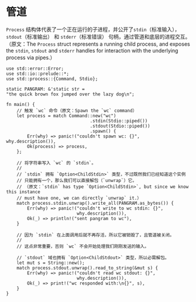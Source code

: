 # 管道

`Process` 结构体代表了一个正在运行的子进程，并公开了`stdin`（标准输入），`stdout`（标准输出） 和 `stderr`（标准错误） 句柄，通过管道和底层的进程交互。（原文：The `Process` struct represents a running child process, and exposes the `stdin`, `stdout` and `stderr` handles for interaction with the underlying process via pipes.）

```rust,editable
use std::error::Error;
use std::io::prelude::*;
use std::process::{Command, Stdio};

static PANGRAM: &'static str =
"the quick brown fox jumped over the lazy dog\n";

fn main() {
    // 触发 `wc` 命令（原文：Spawn the `wc` command）
    let process = match Command::new("wc")
                                .stdin(Stdio::piped())
                                .stdout(Stdio::piped())
                                .spawn() {
        Err(why) => panic!("couldn't spawn wc: {}", why.description()),
        Ok(process) => process,
    };

    // 将字符串写入 `wc` 的 `stdin`。
    //
    // `stdin` 拥有 `Option<ChildStdin>` 类型，不过既然我们已经知道这个实例
    // 只能拥有一个，那么我们可以直接解包（`unwrap`）它。
    // （原文：`stdin` has type `Option<ChildStdin>`, but since we know this instance
    // must have one, we can directly `unwrap` it.）
    match process.stdin.unwrap().write_all(PANGRAM.as_bytes()) {
        Err(why) => panic!("couldn't write to wc stdin: {}",
                           why.description()),
        Ok(_) => println!("sent pangram to wc"),
    }

    // 因为 `stdin` 在上面调用后就不再存活，所以它被销毁了，且管道被关闭。
    //
    // 这点非常重要，否则 `wc` 不会开始处理我们刚刚发送的输入。

    // `stdout` 域也拥有 `Option<ChildStdout>` 类型，所以必需解包。
    let mut s = String::new();
    match process.stdout.unwrap().read_to_string(&mut s) {
        Err(why) => panic!("couldn't read wc stdout: {}",
                           why.description()),
        Ok(_) => print!("wc responded with:\n{}", s),
    }
}
```
